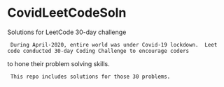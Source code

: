 # CovidLeetCodeSoln
Solutions for LeetCode 
30-day challenge 

     During April-2020, entire world was under Covid-19 lockdown.  Leet code conducted 30-day Coding Challenge to encourage coders
 to hone their problem solving skills.

     This repo includes solutions for those 30 problems.
